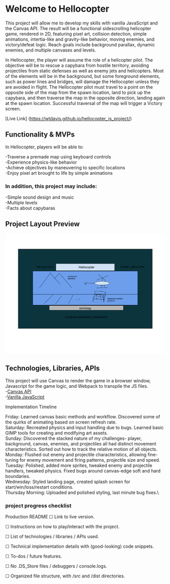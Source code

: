 # Welcome to Hellocopter

This project will allow me to develop my skills with vanilla JavaScript and the Canvas API. The result will be a functional sidescrolling helicopter game, rendered in 2D, featuring pixel art, collision detection, simple animations, intertia-like and gravity-like behavior, moving enemies, and victory/defeat logic. Reach goals include background parallax, dynamic enemies, and multiple canvases and levels. 

In Hellocopter, the player will assume the role of a helicopter pilot. The objective will be to rescue a capybara from hostile territory, avoiding projectiles from static defenses as well as enemy jets and helicopters. Most of the elements will be in the background, but some foreground elements, such as power lines and bridges, will damage the Hellocopter unless they are avoided in flight. The Hellocopter pilot must travel to a point on the opposite side of the map from the spawn location, land to pick up the capybara, and then traverse the map in the opposite direction, landing again at the spawn location. Successful traversal of the map will trigger a Victory screen.


[Live Link] (https://wtdavis.github.io/hellocopter_js_project/)
## Functionality & MVPs


In Hellocopter, players will be able to:

-Traverse a premade map using keyboard controls \
-Experience physics-like behavior \
-Achieve objectives by maneuvering to specific locations\
-Enjoy pixel art brought to life by simple animations

### In addition, this project may include:

-Simple sound design and music\
-Multiple levels\
-Facts about capybaras

## Project Layout Preview
![mockup](./copter_mockup.png.png)

## Technologies, Libraries, APIs
This project will use Canvas to render the game in a browser window, Javascript for the game logic, and Webpack to transpile the JS files. \
-[Canvas API](https://developer.mozilla.org/en-US/docs/Web/API/Canvas_API)\
-[Vanilla JavaScript](https://developer.mozilla.org/en-US/docs/Web/JavaScript)

Implementation Timeline

Friday: Learned canvas basic methods and workflow. Discovered some of the quirks of animating based on screen refresh rate.\
Saturday: Recreated physics and input handling due to bugs. Learned basic GIMP tools for creating and modifying art assets.\
Sunday: Discovered the stacked nature of my challenges- player, background, canvas, enemies, and projectiles all had distinct movement characteristics. Sorted out how to track the relative motion of all objects.\
Monday: Flushed out enemy and projectile characteristics, allowing fine-tuning for enemy movement and firing patterns, projectile size and speed.\
Tuesday: Polished, added more sprites, tweaked enemy and projectile handlers, tweaked physics. Fixed bugs around canvas-edge soft and hard boundaries.\
Wednesday: Styled landing page, created splash screen for start/win/loss/restart conditions.\
Thursday Morning: Uploaded and polished styling, last minute bug fixes.\

### project progress checklist


Production README
☐ Link to live version.

☐ Instructions on how to play/interact with the project.

☐ List of technologies / libraries / APIs used.

☐ Technical implementation details with (good-looking) code snippets.

☐ To-dos / future features.

☐ No .DS_Store files / debuggers / console.logs.

☐ Organized file structure, with /src and /dist directories.
